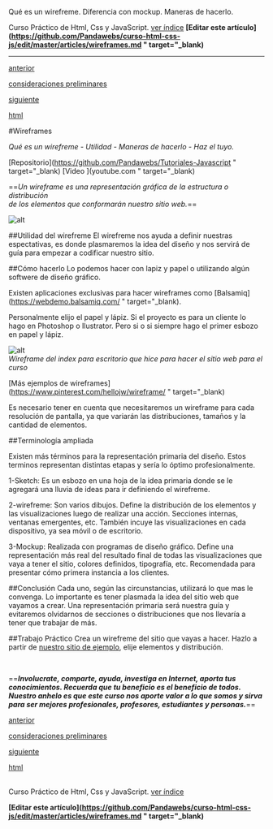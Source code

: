 <span class="hidden-excerpt">Qué es un wirefreme. Diferencia con mockup. Maneras de hacerlo.</span>

<span class="link-to-index-git">Curso Práctico de Html, Css y JavaScript. [ ver índice](http://pandawebs.net/curso-html-css-js/)</span>
<strong class="link-to-github">[Editar este artículo](https://github.com/Pandawebs/curso-html-css-js/edit/master/articles/wireframes.md " target="_blank)</strong>

<hr>

<div class="post-content_next">
  <a href="http://pandawebs.net/consideraciones-preliminares/">
    <div class="post-content_next-left">
      <p>anterior</p>
      <span>consideraciones preliminares</span>
  </div>
  <a href="http://pandawebs.net/html/">
    <div class="post-content_next-right">
      <p>siguiente</p>
      <span>html</span>
    </div>
  </a>
</div>




#Wireframes

*Qué es un wirefreme - Utilidad - Maneras de hacerlo - Haz el tuyo.*

<span class="links-external">[Repositorio](https://github.com/Pandawebs/Tutoriales-Javascript " target="_blank) [Video ](youtube.com " target="_blank)</span>

==*Un wireframe es una representación gráfica de la estructura o distribución  
de los elementos que conformarán nuestro sitio web.*==

![alt](http://pandawebs.net/assets/images/wireframe.jpg)

##Utilidad del wirefreme
El wirefreme nos ayuda a definir nuestras espectativas, es donde plasmaremos la idea del diseño y nos servirá de guía para empezar a codificar nuestro sitio.

##Cómo hacerlo
Lo podemos hacer con lapiz y papel o utilizando algún softwere de diseño gráfico.

Existen aplicaciones exclusivas para hacer wireframes como [Balsamiq](https://webdemo.balsamiq.com/ " target="_blank).

Personalmente elijo el papel y lápiz. Si el proyecto es para un cliente lo hago en Photoshop o Ilustrator.
Pero si o si siempre hago el primer esbozo en papel y lápiz.

![alt](http://pandawebs.net/assets/images/wireframe.png)  
*Wireframe del index para escritorio que hice para hacer el sitio web para el curso*

[Más ejemplos de wireframes](https://www.pinterest.com/hellojw/wireframe/ " target="_blank)

Es necesario tener en cuenta que necesitaremos un wireframe para cada resolución de pantalla, ya que variarán las distribuciones, tamaños y la cantidad de elementos.

##Terminología ampliada

Existen más términos para la representación primaria del diseño. Estos terminos representan distintas etapas y sería lo óptimo profesionalmente.

1-Sketch: Es un esbozo en una hoja de la idea primaria donde se le agregará una lluvia de ideas para ir definiendo el wirefreme.

2-wirefreme: Son varios dibujos. Define la distribución de los elementos y las visualizaciones luego de realizar una acción. Secciones internas, ventanas emergentes, etc.
También incuye las visualizaciones en cada dispositivo, ya sea móvil o de escritorio.

3-Mockup: Realizada con programas de diseño gráfico. Define una representación más real del resultado final de todas las visualizaciones que vaya a tener el sitio, colores definidos, tipografía, etc. Recomendada para presentar cómo primera instancia a los clientes.

##Conclusión
Cada uno, según las circunstancias, utilizará lo que mas le convenga.
Lo importante es tener plasmada la idea del sitio web que vayamos a crear. Una representación primaria será nuestra guía y evitaremos olvidarnos de secciones o distribuciones que nos llevaría a tener que trabajar de más.

##Trabajo Práctico
Crea un wirefreme del sitio que vayas a hacer. Hazlo a partir de [nuestro sitio de ejemplo](#), elije elementos y distribución.

<br>

==**_Involucrate, comparte, ayuda, investiga en Internet, aporta tus conocimientos. Recuerda que tu beneficio es el beneficio de todos. Nuestro anhelo es que este curso nos aporte valor a lo que somos y sirva para ser mejores profesionales, profesores, estudiantes y personas._**==


<div class="post-content_next">
  <a href="http://pandawebs.net/consideraciones-preliminares/">
    <div class="post-content_next-left">
      <p>anterior</p>
      <span>consideraciones preliminares</span>
  </div>
  <a href="http://pandawebs.net/html/">
    <div class="post-content_next-right">
      <p>siguiente</p>
      <span>html</span>
    </div>
  </a>
</div>

<br>

<span class="link-to-index-git">Curso Práctico de Html, Css y JavaScript. [ ver índice](http://pandawebs.net/curso-html-css-js/)</span>

<strong class="link-to-github">[Editar este artículo](https://github.com/Pandawebs/curso-html-css-js/edit/master/articles/wireframes.md " target="_blank)</strong>
